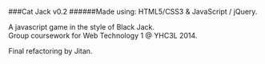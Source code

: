 ###Cat Jack v0.2
######Made using: HTML5/CSS3 & JavaScript / jQuery.

A javascript game in the style of Black Jack.  
Group coursework for Web Technology 1 @ YHC3L 2014.  

Final refactoring by Jitan.